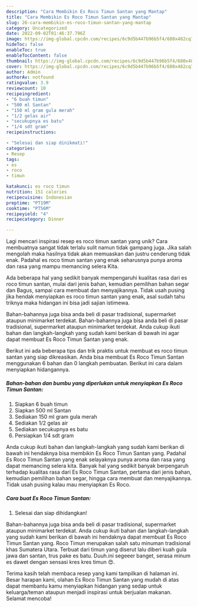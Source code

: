 ```yaml
---
description: "Cara Membikin Es Roco Timun Santan yang Mantap"
title: "Cara Membikin Es Roco Timun Santan yang Mantap"
slug: 26-cara-membikin-es-roco-timun-santan-yang-mantap
category: Uncategorized
date: 2022-09-02T01:46:37.796Z
image: https://img-global.cpcdn.com/recipes/6c9d5b447b96b5f4/680x482cq70/es-roco-timun-santan-foto-resep-utama.jpg
hideToc: false
enableToc: true
enableTocContent: false
thumbnail: https://img-global.cpcdn.com/recipes/6c9d5b447b96b5f4/680x482cq70/es-roco-timun-santan-foto-resep-utama.jpg
cover: https://img-global.cpcdn.com/recipes/6c9d5b447b96b5f4/680x482cq70/es-roco-timun-santan-foto-resep-utama.jpg
author: Admin
authorAv: notfound
ratingvalue: 3.9
reviewcount: 10
recipeingredient:
- "6 buah timun"
- "500 ml Santan"
- "150 ml gram gula merah"
- "1/2 gelas air"
- "secukupnya es batu"
- "1/4 sdt gram"
recipeinstructions:

- "Selesai dan siap dinikmati!"
categories:
- Resep
tags:
- es
- roco
- timun

katakunci: es roco timun 
nutrition: 151 calories
recipecuisine: Indonesian
preptime: "PT19M"
cooktime: "PT56M"
recipeyield: "4"
recipecategory: Dinner

---
```





Lagi mencari inspirasi resep es roco timun santan yang unik? Cara membuatnya sangat tidak terlalu sulit namun tidak gampang juga. Jika salah mengolah maka hasilnya tidak akan memuaskan dan justru cenderung tidak enak. Padahal es roco timun santan yang enak seharusnya punya aroma dan rasa yang mampu memancing selera Kita.





Ada beberapa hal yang sedikit banyak mempengaruhi kualitas rasa dari es roco timun santan, mulai dari jenis bahan, kemudian pemilihan bahan segar dan Bagus, sampai cara membuat dan menyajikannya. Tidak usah pusing jika hendak menyiapkan es roco timun santan yang enak,      asal sudah tahu triknya maka hidangan ini bisa jadi sajian istimewa.














Bahan-bahannya juga bisa anda beli di pasar tradisional, supermarket ataupun minimarket terdekat. Bahan-bahannya juga bisa anda beli di pasar tradisional, supermarket ataupun minimarket terdekat. Anda cukup ikuti bahan dan langkah-langkah yang sudah kami berikan di bawah ini agar dapat membuat Es Roco Timun Santan yang enak.






Berikut ini ada beberapa tips dan trik praktis untuk membuat es roco timun santan yang siap dikreasikan. Anda bisa membuat Es Roco Timun Santan menggunakan 6 bahan dan 0 langkah pembuatan. Berikut ini cara dalam menyiapkan hidangannya.

<!--inarticleads1-->

##### Bahan-bahan dan bumbu yang diperlukan untuk menyiapkan Es Roco Timun Santan:

1. Siapkan 6 buah timun
1. Siapkan 500 ml Santan
1. Sediakan 150 ml gram gula merah
1. Sediakan 1/2 gelas air
1. Sediakan secukupnya es batu
1. Persiapkan 1/4 sdt gram


Anda cukup ikuti bahan dan langkah-langkah yang sudah kami berikan di bawah ini hendaknya bisa membikin Es Roco Timun Santan yang. Padahal Es Roco Timun Santan yang enak selayaknya punya aroma dan rasa yang dapat memancing selera kita. Banyak hal yang sedikit banyak berpengaruh terhadap kualitas rasa dari Es Roco Timun Santan, pertama dari jenis bahan, kemudian pemilihan bahan segar, hingga cara membuat dan menyajikannya. Tidak usah pusing kalau mau menyiapkan Es Roco. 

<!--inarticleads2-->

##### Cara buat Es Roco Timun Santan:


1. Selesai dan siap dihidangkan!

Bahan-bahannya juga bisa anda beli di pasar tradisional, supermarket ataupun minimarket terdekat. Anda cukup ikuti bahan dan langkah-langkah yang sudah kami berikan di bawah ini hendaknya dapat membuat Es Roco Timun Santan yang. Roco Timun merupakan salah satu minuman tradisional khas Sumatera Utara. Terbuat dari timun yang diserut lalu diberi kuah gula jawa dan santan, trus pake es batu. Duuh.ini segeeer banget, serasa minum es dawet dengan sensasi kres kres timun 😍. 

Terima kasih telah membaca resep yang kami tampilkan di halaman ini. Besar harapan kami, olahan Es Roco Timun Santan yang mudah di atas dapat membantu kamu menyiapkan hidangan yang sedap untuk keluarga/teman ataupun menjadi inspirasi untuk berjualan makanan. Selamat mencoba!
